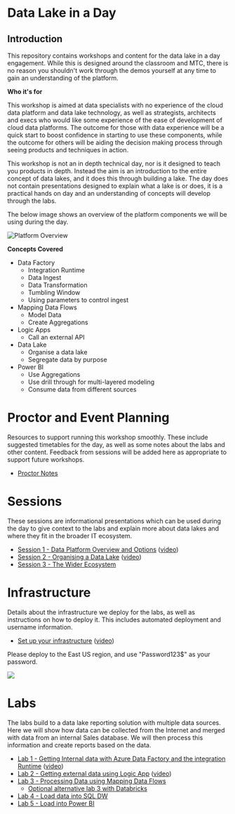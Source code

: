 # Data Lake in a Day

## Introduction
This repository contains workshops and content for the data lake in a day engagement. While this is designed around the classroom and MTC, there is no reason you shouldn't work through the demos yourself at any time to gain an understanding of the platform.

**Who it's for**

This workshop is aimed at data specialists with no experience of the cloud data platform and data lake technology, as well as strategists, architects and execs who would like some experience of the ease of development of cloud data platforms. The outcome for those with data experience will be a quick start to boost confidence in starting to use these components, while the outcome for others will be aiding the decision making process through seeing products and techniques in action.

This workshop is not an in depth technical day, nor is it designed to teach you products in depth. Instead the aim is an introduction to the entire concept of data lakes, and it does this through building a lake. The day does not contain presentations designed to explain what a lake is or does, it is a practical hands on day and an understanding of concepts will develop through the labs.

The below image shows an overview of the platform components we will be using during the day.

![Platform Overview](images/platform.png)

**Concepts Covered**

* Data Factory
  * Integration Runtime
  * Data Ingest
  * Data Transformation
  * Tumbling Window
  * Using parameters to control ingest
* Mapping Data Flows
  * Model Data
  * Create Aggregations
* Logic Apps
  * Call an external API
* Data Lake
  * Organise a data lake
  * Segregate data by purpose
* Power BI
  * Use Aggregations
  * Use drill through for multi-layered modeling
  * Consume data from different sources

# Proctor and Event Planning

Resources to support running this workshop smoothly. These include suggested timetables for the day, as well as some notes about the labs and other content. Feedback from sessions will be added here as appropriate to support future workshops.

* [Proctor Notes](ProctorNotes/ProctorNotes.md)

# Sessions

These sessions are informational presentations which can be used during the day to give context to the labs and explain more about data lakes and where they fit in the broader IT ecosystem.

* [Session 1 - Data Platform Overview and Options](Session1/Session1.md) ([video](https://youtu.be/vVvb1muzQZA))
* [Session 2 - Organising a Data Lake](Session2/Session2.md) ([video](https://youtu.be/gRaj7gYSi3A))
* [Session 3 - The Wider Ecosystem](Session3/Session3.md)

# Infrastructure

Details about the infrastructure we deploy for the labs, as well as instructions on how to deploy it. This includes automated deployment and username information.

* [Set up your infrastructure](infrastructure/readme.md) ([video](https://youtu.be/BptCJJeSNaA))

Please deploy to the East US region, and use "Password123$" as your password.

<a href="https://portal.azure.com/#create/Microsoft.Template/uri/https%3A%2F%2Fraw.githubusercontent.com%2Fdavedoesdemos%2FDataLakeInADay%2Fmaster%2Finfrastructure%2FAzureResourceGroup1%2Fazuredeploy.json" target="_blank">
    <img src="http://azuredeploy.net/deploybutton.png"/>
    </a>

# Labs

The labs build to a data lake reporting solution with multiple data sources. Here we will show how data can be collected from the Internet and merged with data from an internal Sales database. We will then process this information and create reports based on the data.

* [Lab 1 - Getting Internal data with Azure Data Factory and the integration Runtime](Lab1/Lab1.md) ([video](https://youtu.be/tDvNjbbbASY))
* [Lab 2 - Getting external data using Logic App](Lab2/Lab2.md) ([video](https://youtu.be/mw6KK5tun0Y))
* [Lab 3 - Processing Data using Mapping Data Flows](Lab3b/Lab3b.md)
  * [Optional alternative lab 3 with Databricks](Lab3a/Lab3a.md)
* [Lab 4 - Load data into SQL DW](Lab4/Lab4.md)
* [Lab 5 - Load into Power BI](Lab5/Lab5.md)
